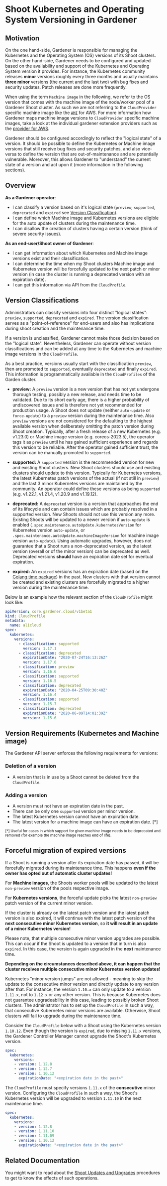 # Shoot Kubernetes and Operating System Versioning in Gardener

## Motivation

On the one hand-side, Gardener is responsible for managing the Kubernetes and the Operating System (OS) versions of its Shoot clusters.
On the other hand-side, Gardener needs to be configured and updated based on the availability and support of the Kubernetes and Operating System version it provides.
For instance, the Kubernetes community releases **minor** versions roughly every three months and usually maintains **three minor** versions (the current and the last two) with bug fixes and security updates.
Patch releases are done more frequently.

When using the term `Machine image` in the following, we refer to the OS version that comes with the machine image of the node/worker pool of a Gardener Shoot cluster.
As such we are not referring to the `CloudProvider` specific machine image like the [`AMI`](https://docs.aws.amazon.com/AWSEC2/latest/UserGuide/AMIs.html) for AWS.
For more information how Gardener maps machine image versions to `CloudProvider` specific machine images, take a look at the individual gardener extension providers
such as the [provider for AWS](https://github.com/gardener/gardener-extension-provider-aws/blob/master/docs/usage-as-operator.md).

Gardener should be configured accordingly to reflect the "logical state" of a version.
It should be possible to define the Kubernetes or Machine image versions that still receive bug fixes and security patches, and also vice-versa to define the version that are out-of-maintenance and are potentially vulnerable.
Moreover, this allows Gardener to "understand" the current state of a version and act upon it (more information in the following sections).

## Overview

**As a Gardener operator**:

- I can classify a version based on it's logical state (`preview`, `supported`, `deprecated` and `expired` see [Version Classification](#version-classifications)).
- I can define which Machine image and Kubernetes versions are eligible for the auto update of clusters during the maintenance time.
- I can disallow the creation of clusters having a certain version (think of severe security issues).

**As an end-user/Shoot owner of Gardener**:

- I can get information about which Kubernetes and Machine image versions exist and their classification.
- I can determine the time when my Shoot clusters Machine image and Kubernetes version will be forcefully updated to the next patch or minor version (in case the cluster is running a deprecated version with an expiration date).
- I can get this information via API from the `CloudProfile`.

## Version Classifications

Administrators can classify versions into four distinct "logical states": `preview`, `supported`, `deprecated` and `expired`.
The version classification serves as a "point-of-reference" for end-users and also has implications during shoot creation and the maintenance time.

If a version is unclassified, Gardener cannot make those decision based on the "logical state".
Nevertheless, Gardener can operate without version classifications and can be added at any time to the Kubernetes and machine image versions in the `CloudProfile`.

As a best practice, versions usually start with the classification `preview`, then are promoted to `supported`, eventually `deprecated` and finally `expired`.
This information is programmatically available in the `CloudProfiles` of the Garden cluster.

- **preview:** A `preview` version is a new version that has not yet undergone thorough testing, possibly a new release, and needs time to be validated.
Due to its short early age, there is a higher probability of undiscovered issues and is therefore not yet recommended for production usage.
A Shoot does not update (neither `auto-update` or `force-update`) to  a `preview` version during the maintenance time.
Also `preview` versions are not considered for the defaulting to the highest available version when deliberately omitting the patch version during Shoot creation.
Typically, after a fresh release of a new Kubernetes (e.g. v1.23.0) or Machine image version (e.g. coreos-2023.5), the operator tags it as `preview` until he has gained sufficient experience and regards this version to be reliable.
After the operator gained sufficient trust, the version can be manually promoted to `supported`.

- **supported:** A `supported` version is the recommended version for new and existing Shoot clusters. New Shoot clusters should use and existing clusters should update to this version.
Typically for Kubernetes versions, the latest Kubernetes patch versions of the actual (if not still in `preview`) and the last 3 minor Kubernetes versions are maintained by the community. An operator could define these versions as being `supported` (e.g. v1.22.1, v1.21.4, v1.20.9 and v1.19.12).

- **deprecated:** A `deprecated` version is a version that approaches the end of its lifecycle and can contain issues which are probably resolved in a supported version.
New Shoots should not use this version any more.
Existing Shoots will be updated to a newer version if `auto-update` is enabled (`.spec.maintenance.autoUpdate.kubernetesVersion` for Kubernetes version `auto-update`, or `.spec.maintenance.autoUpdate.machineImageVersion` for machine image version `auto-update`).
Using automatic upgrades, however, does not guarantee that a Shoot runs a non-deprecated version, as the latest version (overall or of the minor version) can be deprecated as well.
Deprecated versions **should** have an expiration date set for eventual expiration.

- **expired:** An `expired` versions has an expiration date (based on the [Golang time package](https://golang.org/src/time/time.go)) in the past.
 New clusters with that version cannot be created and existing clusters are forcefully migrated to a higher version during the maintenance time.

Below is an example how the relevant section of the `CloudProfile` might look like:

``` yaml
apiVersion: core.gardener.cloud/v1beta1
kind: CloudProfile
metadata:
  name: alicloud
spec:
  kubernetes:
    versions:
      - classification: supported
        version: 1.17.1
      - classification: deprecated
        expirationDate: "2020-07-24T16:13:26Z"
        version: 1.17.0
      - classification: preview
        version: 1.16.6
      - classification: supported
        version: 1.16.5
      - classification: deprecated
        expirationDate: "2020-04-25T09:30:40Z"
        version: 1.16.4
      - classification: supported
        version: 1.15.7
      - classification: deprecated
        expirationDate: "2020-06-09T14:01:39Z"
        version: 1.15.6
```

## Version Requirements (Kubernetes and Machine image)

The Gardener API server enforces the following requirements for versions:

### Deletion of a version

- A version that is in use by a Shoot cannot be deleted from the `CloudProfile`.

### Adding a version

- A version must not have an expiration date in the past.
- There can be only one `supported` version per minor version.
- The latest Kubernetes version cannot have an expiration date.
- The latest version for a machine image can have an expiration date. [*]

<sub>[*] Useful for cases in which support for given machine image needs to be deprecated and removed (for example the machine image reaches end of life).</sub>

## Forceful migration of expired versions

If a Shoot is running a version after its expiration date has passed, it will be forcefully migrated during its maintenance time.
This happens **even if the owner has opted out of automatic cluster updates!**

For **Machine images**, the Shoots worker pools will be updated to the latest `non-preview` version of the pools respective image.

For **Kubernetes versions**, the forceful update picks the latest `non-preview` patch version of the current minor version.

If the cluster is already on the latest patch version and the latest patch version is also expired,
it will continue with the latest patch version of the **next consecutive minor Kubernetes version**, so **it will result in an
update of a minor Kubernetes version!**

Please note, that multiple consecutive minor version upgrades are possible.
This can occur if the Shoot is updated to a version that in turn is also `expired`.
In this case, the version is again upgraded in the **next** maintenance time.

**Depending on the circumstances described above, it can happen that the cluster receives multiple consecutive minor Kubernetes version updates!**

Kubernetes "minor version jumps" are not allowed - meaning to skip the update to the consecutive minor version and directly update to any version after that.
For instance, the version `1.10.x` can only update to a version `1.11.x`, not to `1.12.x` or any other version.
This is because Kubernetes does not guarantee upgradeability in this case, leading to possibly broken Shoot clusters.
The administrator has to set up the `CloudProfile` in such a way, that consecutive Kubernetes minor versions are available.
Otherwise, Shoot clusters will fail to upgrade during the maintenance time.

Consider the `CloudProfile` below with a Shoot using the Kubernetes version `1.10.12`.
Even though the version is `expired`, due to missing `1.11.x` versions, the Gardener Controller Manager cannot upgrade the Shoot's Kubernetes version.

```yaml
spec:
  kubernetes:
    versions:
    - version: 1.12.8
    - version: 1.12.7
    - version: 1.10.12
      expirationDate: "<expiration date in the past>"
```

The `CloudProfile` must specify versions `1.11.x` of the **consecutive** minor version.
Configuring the `CloudProfile` in such a way, the Shoot's Kubernetes version will be upgraded to version `1.11.10` in the next maintenance time.

```yaml
spec:
  kubernetes:
    versions:
    - version: 1.12.8
    - version: 1.11.10
    - version: 1.11.09
    - version: 1.10.12
      expirationDate: "<expiration date in the past>"
```

## Related Documentation

You might want to read about the [Shoot Updates and Upgrades](shoot_updates.md) procedures to get to know the effects of such operations.
